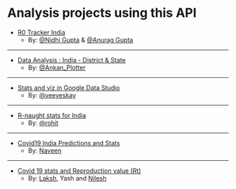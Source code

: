 # Analysis projects using this API

- [R0 Tracker India](https://www.nidhigupta.live/rtcovid)
    - By: [@Nidhi Gupta](https://www.linkedin.com/in/nidhigupta1154) & [@Anurag Gupta](https://www.linkedin.com/in/anurag-gupta690)

---

- [Data Analysis : India - District & State](https://docs.google.com/spreadsheets/d/1yS8x7IrlWLdtgM6UUPm2YN8lLRmRYJKm-4Wax-8EBuI/edit?usp=sharing)
    - By: [@Ankan_Plotter](https://t.me/Ankan_Plotter)

---

- [Stats and viz in Google Data Studio](https://tinyurl.com/covid19indiadashboard) 
    - By: [@veeyeskay](https://t.me/veeyeskay)

---

- [R-naught stats for India](https://www.rt-india.live/)
    - By: [@rohit](https://t.me/rohitxsh)
    
---

- [Covid19 India Predictions and Stats](https://ncov19stats.herokuapp.com)
    - By: [Naveen](https://www.github.com/naveensaigit)

---

- [Covid 19 stats and Reproduction value (Rt)](https://www.rtindia.org)
    - By: [Laksh](http://github.com/lakshmatai), Yash and [Nilesh](https://github.com/nilesh304)
